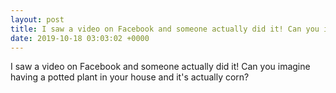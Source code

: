 ```yaml
---
layout: post
title: I saw a video on Facebook and someone actually did it! Can you imagine having a potted plant in your house and it's actually corn?
date: 2019-10-18 03:03:02 +0000
---
```


I saw a video on Facebook and someone actually did it! Can you imagine having a potted plant in your house and it's actually corn?

